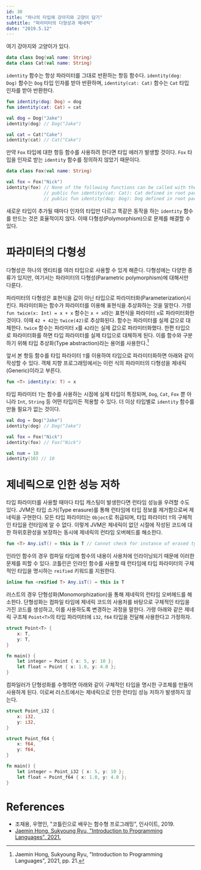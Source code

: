 ```yaml
---
id: 30
title: "하나의 타입에 강아지와 고양이 담기"
subtitle: "파라미터의 다형성과 제네릭"
date: "2019.5.12"
---
```


여기 강아지와 고양이가 있다.

```kotlin
data class Dog(val name: String)
data class Cat(val name: String)
```

`identity` 함수는 항상 파라미터를 그대로 반환하는 항등 함수다. `identity(dog: Dog)` 함수는 `Dog` 타입 인자를 받아 반환하며, `identity(cat: Cat)` 함수는 `Cat` 타입 인자를 받아 반환한다.

```kotlin
fun identity(dog: Dog) = dog
fun identity(cat: Cat) = cat
```

```kotlin
val dog = Dog("Jake")
identity(dog) // Dog("Jake")

val cat = Cat("Cake")
identity(cat) // Cat("Cake")
```

만약 `Fox` 타입에 대한 항등 함수를 사용하려 한다면 타입 에러가 발생할 것이다. `Fox` 타입을 인자로 받는 `identity` 함수를 정의하지 않았기 때문이다.

```kotlin
data class Fox(val name: String)
```

```kotlin
val fox = Fox("Nick")
identity(fox) // None of the following functions can be called with the arguments supplied:
              // public fun identity(cat: Cat): Cat defined in root package in file File.kt
              // public fun identity(dog: Dog): Dog defined in root package in file File.kt
```

새로운 타입이 추가될 때마다 인자의 타입만 다르고 똑같은 동작을 하는 `identity` 함수를 만드는 것은 효율적이지 않다. 이때 다형성(Polymorphism)으로 문제를 해결할 수 있다.

# 파라미터의 다형성

다형성은 하나의 엔티티를 여러 타입으로 사용할 수 있게 해준다. 다형성에는 다양한 종류가 있지만, 여기서는 파라미터의 다형성(Parametric polymorphism)에 대해서만 다룬다.

파라미터의 다형성은 표현식을 값이 아닌 타입으로 파라미터화(Parameterization)시킨다. 파라미터화는 함수가 파라미터를 이용해 표현식을 추상화하는 것을 말한다. 가령 `fun twice(x: Int) = x + x` 함수는 `x + x`라는 표현식을 파라미터 `x`로 파라미터화한 것이다. 이때 `42 + 42`는 `twice(42)`로 추상화된다. 함수는 파라미터를 실제 값으로 대체한다. `twice` 함수는 파라미터 `x`를 `42`라는 실제 값으로 파라미터화했다. 한편 타입으로 파라미터화를 하면 타입 파라미터를 실제 타입으로 대체하게 된다. 이를 함수와 구분하기 위해 타입 추상화(Type abstraction)라는 용어를 사용한다.[^itpl]

앞서 본 항등 함수를 타입 파라미터 `T`를 이용하여 타입으로 파라미터화하면 아래와 같이 작성할 수 있다. 객체 지향 프로그래밍에서는 이런 식의 파라미터의 다형성을 제네릭(Generic)이라고 부른다.

```kotlin
fun <T> identity(x: T) = x
```

타입 파라미터 `T`는 함수를 사용하는 시점에 실제 타입이 특정되며, `Dog`, `Cat`, `Fox` 뿐 아니라 `Int`, `String` 등 어떤 타입이든 적용할 수 있다. 더 이상 타입별로 `identity` 함수를 만들 필요가 없는 것이다.

```kotlin
val dog = Dog("Jake")
identity(dog) // Dog("Jake")

val fox = Fox("Nick")
identity(fox) // Fox("Nick")

val num = 10
identity(10) // 10
```

# 제네릭으로 인한 성능 저하

타입 파라미터를 사용할 때마다 타입 캐스팅이 발생한다면 런타임 성능을 우려할 수도 있다. JVM은 타입 소거(Type erasure)를 통해 런타임에 타입 정보를 제거함으로써 제네릭을 구현한다. 모든 타입 파라미터는 `Object`로 취급되며, 타입 파라미터 `T`의 구체적인 타입을 런타임에 알 수 없다. 이렇게 JVM은 제네릭이 없던 시절에 작성된 코드에 대한 하위호환성을 보장하는 동시에 제네릭의 런타임 오버헤드를 해소한다. 

```kotlin
fun <T> Any.isT() = this is T // Cannot check for instance of erased type: T
```

인라인 함수의 경우 컴파일 타임에 함수의 내용이 사용처에 인라이닝되기 때문에 이러한 문제를 피할 수 있다. 코틀린은 인라인 함수를 사용할 때 런타임에 타입 파라미터의 구체적인 타입을 명시하는 `reified` 키워드를 지원한다.

```kotlin
inline fun <reified T> Any.isT() = this is T
```

러스트의 경우 단형성화(Monomorphization)을 통해 제네릭의 런타임 오버헤드를 해소한다. 단형성화는 컴파일 타임에 제네릭 코드의 사용처를 바탕으로 구체적인 타입을 가진 코드를 생성하고, 이를 사용하도록 변경하는 과정을 말한다. 가령 아래와 같은 제네릭 구조체 `Point<T>`의 타입 파라미터에 `i32`, `f64` 타입을 전달해 사용한다고 가정하자.

```rust
struct Point<T> {
    x: T,
    y: T,
}

fn main() {
    let integer = Point { x: 5, y: 10 };
    let float = Point { x: 1.0, y: 4.0 };
}
```

컴파일러가 단형성화를 수행하면 아래와 같이 구체적인 타입을 명시한 구조체를 만들어 사용하게 된다. 이로써 러스트에서는 제네릭으로 인한 런타임 성능 저하가 발생하지 않는다.

```rust
struct Point_i32 {
    x: i32,
    y: i32,
}

struct Point_f64 {
    x: f64,
    y: f64,
}

fn main() {
    let integer = Point_i32 { x: 5, y: 10 };
    let float = Point_f64 { x: 1.0, y: 4.0 };
}
```

# References

* 조재용, 우명인, "코틀린으로 배우는 함수형 프로그래밍", 인사이트, 2019.
* [Jaemin Hong, Sukyoung Ryu, "Introduction to Programming Languages", 2021.](https://hjaem.info/itpl)

[^itpl]: Jaemin Hong, Sukyoung Ryu, "Introduction to Programming Languages", 2021, pp. 21.
